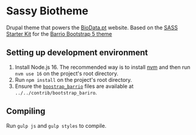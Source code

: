 # Sassy Biotheme

Drupal theme that powers the [BioData.pt](https://biodata.pt) website.
Based on the [SASS Starter Kit](https://www.drupal.org/project/bootstrap_sass) for the [Barrio Bootstrap 5 theme](https://www.drupal.org/project/bootstrap_barrio)

## Setting up development environment
1. Install Node.js 16. The recommended way is to install [nvm](https://github.com/nvm-sh/nvm) and then run `nvm use 16` on the project's root directory.
2. Run `npm install` on the project's root directory.
3. Ensure the [`boostrap_barrio`](https://git.drupalcode.org/project/bootstrap_barrio) files are available at `../../contrib/bootstrap_bariro`.

## Compiling
Run `gulp js` and `gulp styles` to compile.
